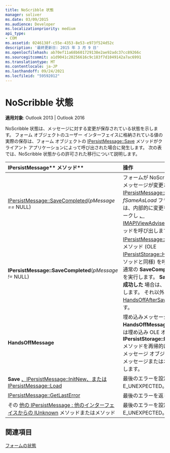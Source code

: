```yaml
---
title: NoScribble 状態
manager: soliver
ms.date: 03/09/2015
ms.audience: Developer
ms.localizationpriority: medium
api_type:
- COM
ms.assetid: 0246138f-c55e-4353-8e53-e973f524d52c
description: '最終更新日: 2015 年 3 月 9 日'
ms.openlocfilehash: ab70ef11a68b601729138e2ae92adc37cc89266c
ms.sourcegitcommit: a1d9041c20256616c9c183f7d1049142a7ac6991
ms.translationtype: MT
ms.contentlocale: ja-JP
ms.lasthandoff: 09/24/2021
ms.locfileid: "59592012"
---
```

# <a name="noscribble-state"></a>NoScribble 状態

  
  
**適用対象**: Outlook 2013 | Outlook 2016 
  
NoScribble 状態は、メッセージに対する変更が保存されている状態を示します。 フォーム オブジェクトのユーザー インターフェイスに格納されている値の実際の保存は、フォーム オブジェクトの [IPersistMessage::Save](ipersistmessage-save.md) メソッドがクライアント アプリケーションによって呼び出された場合に発生します。 次の表では、NoScribble 状態からの許可された移行について説明します。 
  
|IPersistMessage** メソッド**|**操作**|**新しい状態**|
|:-----|:-----|:-----|
|[IPersistMessage::SaveCompleted](ipersistmessage-savecompleted.md)(_pMessage ==_ NULL)  <br/> |フォームが NoScribble 状態に入り、メッセージが変更された [IPersistMessage::Save](ipersistmessage-save.md)呼び出しで _fSameAsLoad_ フラグが TRUE の場合は、内部的に変更を保存済みとしてマークし [、IMAPIViewAdviseSink::OnSaved](imapiviewadvisesink-onsaved.md)メソッドを呼び出します。  <br/> |[Normal](normal-state.md) <br/> |
|**IPersistMessage::SaveCompleted**(_pMessage !=_ NULL)  <br/> |[IPersistMessage::HandsOffMessage](ipersistmessage-handsoffmessage.md)メソッド (OLE [IPersistStorage::HandsOffStorage](https://msdn.microsoft.com/library/1e5ef26f-d8e7-4fa6-bfc4-19dace35314d%28Office.15%29.aspx)メソッドと同様) を呼び出し、その後に通常の **SaveCompleted** アクションを実行します。 **SaveCompleted が成功した** 場合は、Normal 状態を入力します。 それ以外の場合は [、HandsOffAfterSave 状態を入力](handsoffaftersave-state.md) します。  <br/> |Normal または HandsOffAfterSave  <br/> |
|**HandsOffMessage** <br/> |埋め込みメッセージ **の HandsOffMessage** メソッド、または埋め込み OLE オブジェクトの OLE **IPersistStorage::HandsOffStorage** メソッドを再帰的に呼び出します。 メッセージ オブジェクトと埋め込みメッセージまたはオブジェクトを解放します。  <br/> |HandsOffAfterSave  <br/> |
|**Save** [、IPersistMessage::InitNew、](ipersistmessage-initnew.md)[または IPersistMessage::Load](ipersistmessage-load.md) <br/> |最後のエラーを設定し、エラーを返E_UNEXPECTED。  <br/> |NoScribble  <br/> |
|[IPersistMessage::GetLastError](ipersistmessage-getlasterror.md) <br/> |最後のエラーを返します。  <br/> |NoScribble  <br/> |
|その [他の IPersistMessage : 他のインターフェイスからの IUnknown](ipersistmessageiunknown.md) メソッドまたはメソッド  <br/> |最後のエラーを設定し、エラーを返E_UNEXPECTED。  <br/> |NoScribble  <br/> |
   
## <a name="see-also"></a>関連項目



[フォームの状態](form-states.md)

